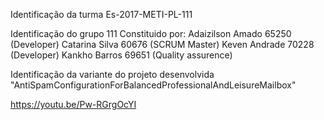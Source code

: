 Identificação da turma Es-2017-METI-PL-111
                        

Identificação do grupo 111
Constituido por: Adaizilson Amado 65250 (Developer)
                 Catarina Silva 60676 (SCRUM Master)
                 Keven Andrade  70228 (Developer)
                 Kankho Barros 69651 (Quality assurence)

Identificação da variante do projeto desenvolvida "AntiSpamConfigurationForBalancedProfessionalAndLeisureMailbox"

https://youtu.be/Pw-RGrgOcYI
